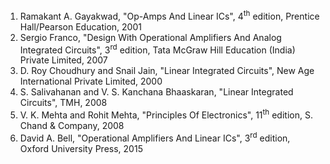 1. Ramakant A. Gayakwad, "Op-Amps And Linear ICs", 4<sup>th</sup> edition, Prentice Hall/Pearson Education, 2001  
2. Sergio Franco, "Design With Operational Amplifiers And Analog Integrated Circuits", 3<sup>rd</sup> edition, Tata McGraw Hill Education (India) Private Limited, 2007  
3. D. Roy Choudhury and Snail Jain, "Linear Integrated Circuits", New Age International Private Limited, 2000  
4. S. Salivahanan and V. S. Kanchana Bhaaskaran, "Linear Integrated Circuits", TMH, 2008  
5. V. K. Mehta and Rohit Mehta, "Principles Of Electronics", 11<sup>th</sup> edition, S. Chand & Company, 2008  
6. David A. Bell, "Operational Amplifiers And Linear ICs", 3<sup>rd</sup> edition, Oxford University Press, 2015  
